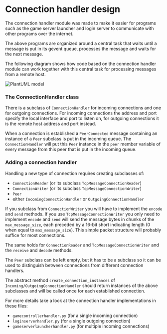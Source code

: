 # Connection handler design

The connection handler module was made to make it easier for programs
such as the game server launcher and login server to communicate with 
other programs over the internet.

The above programs are organized around a central task that waits until
a message is put in its gevent queue, processes the message and waits 
for the next message.

The following diagram shows how code based on the connection handler
module can work together with this central task for processing messages
from a remote host.

![PlantUML model](http://www.plantuml.com/plantuml/png/5Sqn3i8m34RXdLF01MA9WO6f6yUeWkCsaPBVbUt0zIdJDxpXBHxPOev-kJLmdqMczMkDEFn9PFcRzXPrlgUBiI84aLW7lQnjc-B-eCXd-eZHo1udHTcfYBSTAoiW74snrepInTBnVos2Sle3)  

### The ConnectionHandler class

There is a subclass of `ConnectionHandler` for incoming connections and
one for outgoing connections. For incoming connections the address and 
port specify the local interface and port to listen on, for outgoing 
connections it is the remote host address and port instead.

When a connection is established a `PeerConnected` message containing an
instance of a `Peer` subclass is put in the incoming queue. The 
`ConnectionHandler` will put this `Peer` instance in the `peer` member 
variable of every message from this peer that is put in the incoming queue.

### Adding a connection handler

Handling a new type of connection requires creating subclasses of:

* `ConnectionReader` (or its subclass `TcpMessageConnectionReader`)
* `ConnectionWriter` (or its subclass `TcpMessageConnectionWriter`)
* `Peer`
* either `IncomingConnectionHandler` or `OutgoingConnectionHandler`

If you subclass from `ConnectionWriter` you will have to implement 
the `encode` and `send` methods. If you use `TcpMessageConnectionWriter`
you only need to implement `encode` and `send` will send the message
bytes in chunks of the `max_message_size`, each preceded by a 16-bit short
indicating length (0 when equal to `max_message_size`). This simple 
packet structure will probably suffice for most connections.

The same holds for `ConnectionReader` and `TcpMessageConnectionWriter`
and the `receive` and `decode` methods.

The `Peer` subclass can be left empty, but it has to be a subclass so
it can be used to distinguish between connections from different 
connection handlers. 

The abstract method `create_connection_instances` of `Incoming/OutgoingConnectionHandler`
should return instances of the above subclasses and will be called once
for each established connection.

For more details take a look at the connection handler implementations in these files:

* `gamecontrollerhandler.py` (for a single incoming connection)
* `loginserverhandler.py` (for a single outgoing connection)   
* `gameserverlauncherhandler.py` (for multiple incoming connections)
